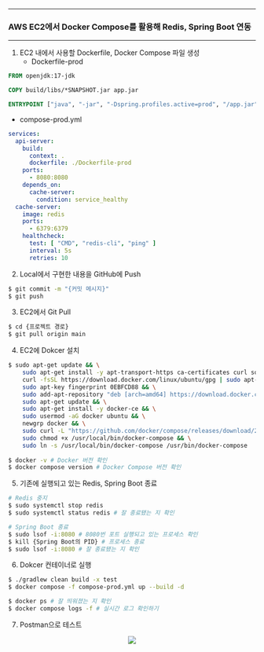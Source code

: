 -----
### AWS EC2에서 Docker Compose를 활용해 Redis, Spring Boot 연동
-----
1. EC2 내에서 사용할 Dockerfile, Docker Compose 파일 생성
   - Dockerfile-prod
```dockerfile
FROM openjdk:17-jdk

COPY build/libs/*SNAPSHOT.jar app.jar

ENTRYPOINT ["java", "-jar", "-Dspring.profiles.active=prod", "/app.jar"]
```

  - compose-prod.yml
```yml
services:
  api-server:
    build: 
      context: .
      dockerfile: ./Dockerfile-prod
    ports:
      - 8080:8080
    depends_on:
      cache-server:
        condition: service_healthy
  cache-server:
    image: redis
    ports:
      - 6379:6379
    healthcheck:
      test: [ "CMD", "redis-cli", "ping" ]
      interval: 5s
      retries: 10
```

2. Local에서 구현한 내용을 GitHub에 Push
```bash
$ git commit -m "{커밋 메시지}"
$ git push
```

3. EC2에서 Git Pull
```bash
$ cd {프로젝트 경로}
$ git pull origin main
```

4. EC2에 Dokcer 설치
```bash
$ sudo apt-get update && \
	sudo apt-get install -y apt-transport-https ca-certificates curl software-properties-common && \
	curl -fsSL https://download.docker.com/linux/ubuntu/gpg | sudo apt-key add - && \
	sudo apt-key fingerprint 0EBFCD88 && \
	sudo add-apt-repository "deb [arch=amd64] https://download.docker.com/linux/ubuntu $(lsb_release -cs) stable" && \
	sudo apt-get update && \
	sudo apt-get install -y docker-ce && \
	sudo usermod -aG docker ubuntu && \
	newgrp docker && \
	sudo curl -L "https://github.com/docker/compose/releases/download/2.27.1/docker-compose-$(uname -s)-$(uname -m)" -o /usr/local/bin/docker-compose && \
	sudo chmod +x /usr/local/bin/docker-compose && \
	sudo ln -s /usr/local/bin/docker-compose /usr/bin/docker-compose
	
$ docker -v # Docker 버전 확인
$ docker compose version # Docker Compose 버전 확인
```

5. 기존에 실행되고 있는 Redis, Spring Boot 종료
```bash
# Redis 중지
$ sudo systemctl stop redis
$ sudo systemctl status redis # 잘 종료됐는 지 확인

# Spring Boot 종료
$ sudo lsof -i:8080 # 8080번 포트 실행되고 있는 프로세스 확인
$ kill {Spring Boot의 PID} # 프로세스 종료
$ sudo lsof -i:8080 # 잘 종료됐는 지 확인
```

6. Dokcer 컨테이너로 실행
```bash
$ ./gradlew clean build -x test
$ docker compose -f compose-prod.yml up --build -d 

$ docker ps # 잘 띄워졌는 지 확인
$ docker compose logs -f # 실시간 로그 확인하기
```

7. Postman으로 테스트
<div align="center">
<img src="https://github.com/user-attachments/assets/232e66c8-2804-40f6-95b8-6716b96df1dc">
</div>
